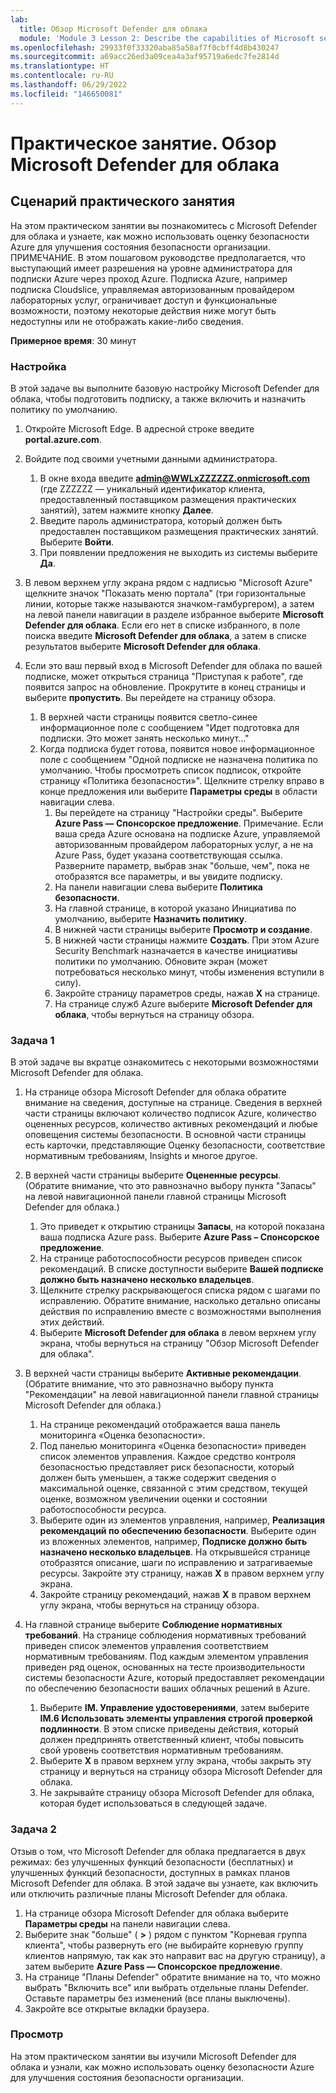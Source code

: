 ```yaml
---
lab:
  title: Обзор Microsoft Defender для облака
  module: 'Module 3 Lesson 2: Describe the capabilities of Microsoft security solutions: Describe security management capabilities of Azure'
ms.openlocfilehash: 29933f0f33320aba85a58af7f0cbff4d8b430247
ms.sourcegitcommit: a69acc26ed3a09cea4a3af95719a6edc7fe2814d
ms.translationtype: HT
ms.contentlocale: ru-RU
ms.lasthandoff: 06/29/2022
ms.locfileid: "146650081"
---
```

# <a name="lab-explore-microsoft-defender-for-cloud"></a>Практическое занятие. Обзор Microsoft Defender для облака

## <a name="lab-scenario"></a>Сценарий практического занятия

На этом практическом занятии вы познакомитесь с Microsoft Defender для облака и узнаете, как можно использовать оценку безопасности Azure для улучшения состояния безопасности организации.  ПРИМЕЧАНИЕ. В этом пошаговом руководстве предполагается, что выступающий имеет разрешения на уровне администратора для подписки Azure через проход Azure.  Подписка Azure, например подписка Cloudslice, управляемая авторизованным провайдером лабораторных услуг, ограничивает доступ и функциональные возможности, поэтому некоторые действия ниже могут быть недоступны или не отображать какие-либо сведения.

**Примерное время**: 30 минут

### <a name="setup"></a>Настройка

В этой задаче вы выполните базовую настройку Microsoft Defender для облака, чтобы подготовить подписку, а также включить и назначить политику по умолчанию.

1. Откройте Microsoft Edge. В адресной строке введите **portal.azure.com**.

1. Войдите под своими учетными данными администратора.
    1. В окне входа введите **admin@WWLxZZZZZZ.onmicrosoft.com** (где ZZZZZZ — уникальный идентификатор клиента, предоставленный поставщиком размещения практических занятий), затем нажмите кнопку **Далее**.
    1. Введите пароль администратора, который должен быть предоставлен поставщиком размещения практических занятий. Выберите **Войти**.
    1. При появлении предложения не выходить из системы выберите **Да**.

1. В левом верхнем углу экрана рядом с надписью "Microsoft Azure" щелкните значок "Показать меню портала" (три горизонтальные линии, которые также называются значком-гамбургером), а затем на левой панели навигации в разделе избранное выберите **Microsoft Defender для облака**.  Если его нет в списке избранного, в поле поиска введите **Microsoft Defender для облака**, а затем в списке результатов выберите **Microsoft Defender для облака**.

1. Если это ваш первый вход в Microsoft Defender для облака по вашей подписке, может открыться страница "Приступая к работе", где появится запрос на обновление.  Прокрутите в конец страницы и выберите **пропустить**.  Вы перейдете на страницу обзора.
    1. В верхней части страницы появится светло-синее информационное поле с сообщением "Идет подготовка для подписки. Это может занять несколько минут..."
    1. Когда подписка будет готова, появится новое информационное поле с сообщением "Одной подписке не назначена политика по умолчанию. Чтобы просмотреть список подписок, откройте страницу «Политика безопасности»".  Щелкните стрелку вправо в конце предложения или выберите **Параметры среды** в области навигации слева.
        1. Вы перейдете на страницу "Настройки среды". Выберите **Azure Pass — Спонсорское предложение**.  Примечание.  Если ваша среда Azure основана на подписке Azure, управляемой авторизованным провайдером лабораторных услуг, а не на Azure Pass, будет указана соответствующая ссылка. Разверните параметр, выбрав знак "больше, чем", пока не отобразятся все параметры, и вы увидите подписку.
        1. На панели навигации слева выберите **Политика безопасности**.
        1. На главной странице, в которой указано Инициатива по умолчанию, выберите **Назначить политику**.
        1. В нижней части страницы выберите **Просмотр и создание**.
        1. В нижней части страницы нажмите **Создать**.  При этом Azure Security Benchmark назначается в качестве инициативы политики по умолчанию.  Обновите экран (может потребоваться несколько минут, чтобы изменения вступили в силу).
        1. Закройте страницу параметров среды, нажав **X** на странице.  
        1. На странице служб Azure выберите **Microsoft Defender для облака**, чтобы вернуться на страницу обзора.

### <a name="task-1"></a>Задача 1

В этой задаче вы вкратце ознакомитесь с некоторыми возможностями Microsoft Defender для облака.

1. На странице обзора Microsoft Defender для облака обратите внимание на сведения, доступные на странице.  Сведения в верхней части страницы включают количество подписок Azure, количество оцененных ресурсов, количество активных рекомендаций и любые оповещения системы безопасности.  В основной части страницы есть карточки, представляющие Оценку безопасности, соответствие нормативным требованиям, Insights и многое другое.

1. В верхней части страницы выберите **Оцененные ресурсы**.  (Обратите внимание, что это равнозначно выбору пункта "Запасы" на левой навигационной панели главной страницы Microsoft Defender для облака.)
    1. Это приведет к открытию страницы **Запасы**, на которой показана ваша подписка Azure pass.  Выберите **Azure Pass – Спонсорское предложение**.
    1. На странице работоспособности ресурсов приведен список рекомендаций.  В списке доступности выберите **Вашей подписке должно быть назначено несколько владельцев**.
    1. Щелкните стрелку раскрывающегося списка рядом с шагами по исправлению. Обратите внимание, насколько детально описаны действия по исправлению вместе с возможностями выполнения этих действий.  
    1. Выберите **Microsoft Defender для облака** в левом верхнем углу экрана, чтобы вернуться на страницу "Обзор Microsoft Defender для облака".

1. В верхней части страницы выберите **Активные рекомендации**.  (Обратите внимание, что это равнозначно выбору пункта "Рекомендации" на левой навигационной панели главной страницы Microsoft Defender для облака.)
    1. На странице рекомендаций отображается ваша панель мониторинга «Оценка безопасности».
    1. Под панелью мониторинга «Оценка безопасности» приведен список элементов управления. Каждое средство контроля безопасностью представляет риск безопасности, который должен быть уменьшен, а также содержит сведения о максимальной оценке, связанной с этим средством, текущей оценке, возможном увеличении оценки и состоянии работоспособности ресурса.  
    1. Выберите один из элементов управления, например, **Реализация рекомендаций по обеспечению безопасности**.  Выберите один из вложенных элементов, например, **Подписке должно быть назначено несколько владельцев**.  На открывшейся странице отобразятся описание, шаги по исправлению и затрагиваемые ресурсы. Закройте эту страницу, нажав **X** в правом верхнем углу экрана.
    1. Закройте страницу рекомендаций, нажав **X** в правом верхнем углу экрана, чтобы вернуться на страницу обзора.

1. На главной странице выберите **Соблюдение нормативных требований**. На странице соблюдения нормативных требований приведен список элементов управления соответствием нормативным требованиям.  Под каждым элементом управления приведен ряд оценок, основанных на тесте производительности системы безопасности Azure, который предоставляет рекомендации по обеспечению безопасности ваших облачных решений в Azure.
    1. Выберите **IM. Управление удостоверениями**, затем выберите **IM.6 Использовать элементы управления строгой проверкой подлинности**.  В этом списке приведены действия, который должен предпринять ответственный клиент, чтобы повысить свой уровень соответствия нормативным требованиям.
    1. Выберите **X** в правом верхнем углу экрана, чтобы закрыть эту страницу и вернуться на страницу обзора Microsoft Defender для облака.
    1. Не закрывайте страницу обзора Microsoft Defender для облака, которая будет использоваться в следующей задаче.

### <a name="task-2"></a>Задача 2

Отзыв о том, что Microsoft Defender для облака предлагается в двух режимах: без улучшенных функций безопасности (бесплатных) и улучшенных функций безопасности, доступных в рамках планов Microsoft Defender для облака. В этой задаче вы узнаете, как включить или отключить различные планы Microsoft Defender для облака.

1. На странице обзора Microsoft Defender для облака выберите **Параметры среды** на панели навигации слева.
1. Выберите знак "больше" ( **>** ) рядом с пунктом "Корневая группа клиента", чтобы развернуть его (не выбирайте корневую группу клиентов напрямую, так как это направит вас на другую страницу), а затем выберите **Azure Pass — Спонсорское предложение**.
1. На странице "Планы Defender" обратите внимание на то, что можно выбрать "Включить все" или выбрать отдельные планы Defender. Оставьте параметры без изменений (все планы выключены).
1. Закройте все открытые вкладки браузера.

### <a name="review"></a>Просмотр

На этом практическом занятии вы изучили Microsoft Defender для облака и узнали, как можно использовать оценку безопасности Azure для улучшения состояния безопасности организации.
